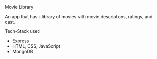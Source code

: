 Movie Library

An app that has a library of movies with movie descriptions, ratings, and cast.

Tech-Stack used
  - Express
  - HTML, CSS, JavaScript
  - MongoDB
